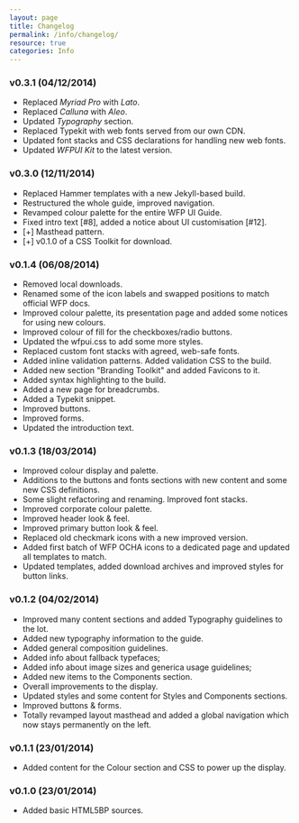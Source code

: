 ```yaml
---
layout: page
title: Changelog
permalink: /info/changelog/
resource: true
categories: Info
---
```


### v0.3.1 (04/12/2014)
- Replaced _Myriad Pro_ with _Lato_.
- Replaced _Calluna_ with _Aleo_.
- Updated _Typography_ section.
- Replaced Typekit with web fonts served from our own CDN.
- Updated font stacks and CSS declarations for handling new web fonts.
- Updated _WFPUI Kit_ to the latest version.

### v0.3.0 (12/11/2014)
- Replaced Hammer templates with a new Jekyll-based build.
- Restructured the whole guide, improved navigation.
- Revamped colour palette for the entire WFP UI Guide.
- Fixed intro text [#8], added a notice about UI customisation [#12].
- [+] Masthead pattern.
- [+] v0.1.0 of a CSS Toolkit for download.

### v0.1.4 (06/08/2014)
- Removed local downloads.
- Renamed some of the icon labels and swapped positions to match official WFP docs.
- Improved colour palette, its presentation page and added some notices for using new colours.
- Improved colour of fill for the checkboxes/radio buttons.
- Updated the wfpui.css to add some more styles.
- Replaced custom font stacks with agreed, web-safe fonts.
- Added inline validation patterns. Added validation CSS to the build.
- Added new section "Branding Toolkit" and added Favicons to it.
- Added syntax highlighting to the build.
- Added a new page for breadcrumbs.
- Added a Typekit snippet.
- Improved buttons.
- Improved forms.
- Updated the introduction text.

### v0.1.3 (18/03/2014)
- Improved colour display and palette.
- Additions to the buttons and fonts sections with new content and some new CSS definitions.
- Some slight refactoring and renaming. Improved font stacks.
- Improved corporate colour palette.
- Improved header look & feel.
- Improved primary button look & feel.
- Replaced old checkmark icons with a new improved version.
- Added first batch of WFP OCHA icons to a dedicated page and updated all templates to match.
- Updated templates, added download archives and improved styles for button links.

### v0.1.2 (04/02/2014)
- Improved many content sections and added Typography guidelines to the lot.
- Added new typography information to the guide.
- Added general composition guidelines.
- Added info about fallback typefaces;
- Added info about image sizes and generica usage guidelines;
- Added new items to the Components section.
- Overall improvements to the display.
- Updated styles and some content for Styles and Components sections.
- Improved buttons & forms.
- Totally revamped layout masthead and added a global navigation which now stays permanently on the left.

### v0.1.1 (23/01/2014)
- Added content for the Colour section and CSS to power up the display.

### v0.1.0 (23/01/2014)
- Added basic HTML5BP sources.